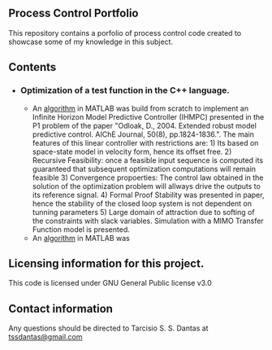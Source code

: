 ## Process Control Portfolio

This repository contains a porfolio of process control code created to showcase some of my knowledge in this subject.

## Contents
- ### Optimization of a test function in the C++ language.
    -  An [algorithm](https://github.com/tssdantas/Process_Control_Portfolio/tree/main/IHMPC) in MATLAB was build from scratch to implement an Infinite Horizon Model Predictive Controller (IHMPC) presented in the P1 problem of the paper "Odloak, D., 2004. Extended robust model predictive control. AIChE Journal, 50(8), pp.1824-1836.". The main features of this linear controller with restrictions are: 1) Its based on space-state model in velocity form, hence its offset free. 2) Recursive Feasibility: once a feasible input sequence is computed its guaranteed that subsequent optimization computations will remain feasible 3) Convergence propoerties: The control law obtained in the solution of the optimization problem will allways drive the outputs to its reference signal. 4) Formal Proof Stability was presented in paper, hence the stability of the closed loop system is not dependent on tunning parameters 5) Large domain of attraction due to softing of the constraints with slack variables. Simulation with a MIMO Transfer Function model is presented.
    -  An [algorithm](https://github.com/tssdantas/Process_Control_Portfolio/tree/main/DMC) in MATLAB was 
             
## Licensing information for this project.

This code is licensed under GNU General Public license v3.0

## Contact information

Any questions should be directed to Tarcisio S. S. Dantas at tssdantas@gmail.com
